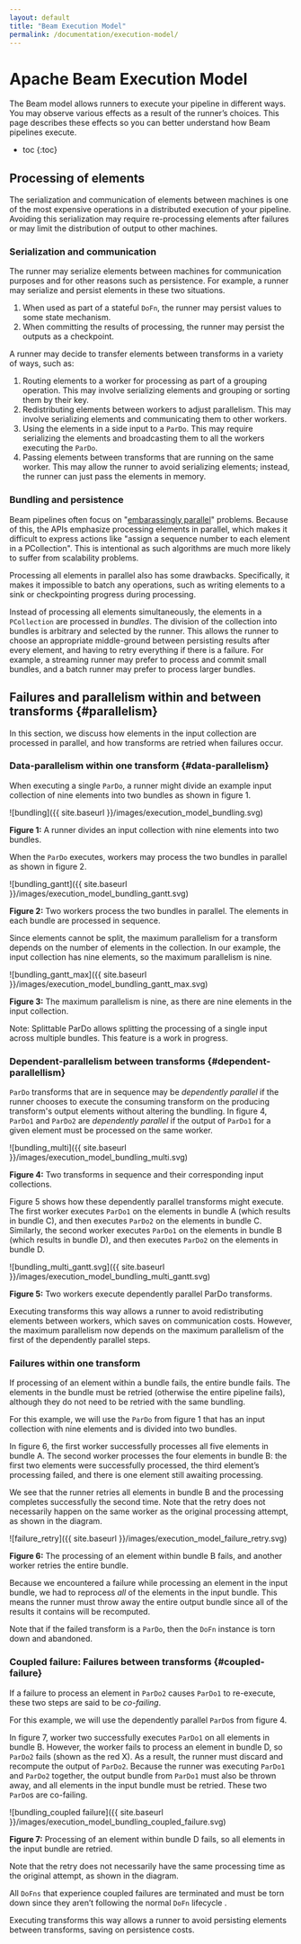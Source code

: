 ```yaml
---
layout: default
title: "Beam Execution Model"
permalink: /documentation/execution-model/
---
```


# Apache Beam Execution Model

The Beam model allows runners to execute your pipeline in different ways. You
may observe various effects as a result of the runner’s choices. This page
describes these effects so you can better understand how Beam pipelines execute.

* toc
{:toc}

## Processing of elements

The serialization and communication of elements between machines is one of the
most expensive operations in a distributed execution of your pipeline. Avoiding
this serialization may require re-processing elements after failures or may
limit the distribution of output to other machines.

### Serialization and communication

The runner may serialize elements between machines for communication purposes
and for other reasons such as persistence. For example, a runner may serialize
and persist elements in these two situations.

1. When used as part of a stateful `DoFn`, the runner may persist values to some
   state mechanism.
1. When committing the results of processing, the runner may persist the outputs
   as a checkpoint.

A runner may decide to transfer elements between transforms in a variety of
ways, such as:

1.  Routing elements to a worker for processing as part of a grouping operation.
    This may involve serializing elements and grouping or sorting them by their
    key.
1.  Redistributing elements between workers to adjust parallelism. This may
    involve serializing elements and communicating them to other workers.
1.  Using the elements in a side input to a `ParDo`. This may require
    serializing the elements and broadcasting them to all the workers executing
    the `ParDo`.
1.  Passing elements between transforms that are running on the same worker.
    This may allow the runner to avoid serializing elements; instead, the runner
    can just pass the elements in memory.

### Bundling and persistence

Beam pipelines often focus on "[embarassingly parallel](https://en.wikipedia.org/wiki/embarrassingly_parallel)"
problems. Because of this, the APIs emphasize processing elements in parallel,
which makes it difficult to express actions like "assign a sequence number to
each element in a PCollection". This is intentional as such algorithms are much
more likely to suffer from scalability problems.

Processing all elements in parallel also has some drawbacks. Specifically, it
makes it impossible to batch any operations, such as writing elements to a sink
or checkpointing progress during processing.

Instead of processing all elements simultaneously, the elements in a
`PCollection` are processed in _bundles_. The division of the collection into
bundles is arbitrary and selected by the runner. This allows the runner to
choose an appropriate middle-ground between persisting results after every
element, and having to retry everything if there is a failure. For example, a
streaming runner may prefer to process and commit small bundles, and a batch
runner may prefer to process larger bundles.

## Failures and parallelism within and between transforms {#parallelism}

In this section, we discuss how elements in the input collection are processed
in parallel, and how transforms are retried when failures occur.

### Data-parallelism within one transform {#data-parallelism}

When executing a single `ParDo`, a runner might divide an example input
collection of nine elements into two bundles as shown in figure 1.

![bundling]({{ site.baseurl }}/images/execution_model_bundling.svg)

**Figure 1:** A runner divides an input collection with nine elements
into two bundles.

When the `ParDo` executes, workers may process the two bundles in parallel as
shown in figure 2.

![bundling_gantt]({{ site.baseurl }}/images/execution_model_bundling_gantt.svg)

**Figure 2:** Two workers process the two bundles in parallel. The elements in
each bundle are processed in sequence.

Since elements cannot be split, the maximum parallelism for a transform depends
on the number of elements in the collection. In our example, the input
collection has nine elements, so the maximum parallelism is nine.

![bundling_gantt_max]({{ site.baseurl }}/images/execution_model_bundling_gantt_max.svg)

**Figure 3:** The maximum parallelism is nine, as there are nine elements in the
input collection.

Note: Splittable ParDo allows splitting the processing of a single input across
multiple bundles. This feature is a work in progress.

### Dependent-parallelism between transforms {#dependent-parallellism}

`ParDo` transforms that are in sequence may be _dependently parallel_ if the
runner chooses to execute the consuming transform on the producing transform's
output elements without altering the bundling. In figure 4, `ParDo1` and
`ParDo2` are _dependently parallel_ if the output of `ParDo1` for a given
element must be processed on the same worker.

![bundling_multi]({{ site.baseurl }}/images/execution_model_bundling_multi.svg)

**Figure 4:** Two transforms in sequence and their corresponding input collections.

Figure 5 shows how these dependently parallel transforms might execute. The
first worker executes `ParDo1` on the elements in bundle A (which results in
bundle C), and then executes `ParDo2` on the elements in bundle C. Similarly,
the second worker executes `ParDo1` on the elements in bundle B (which results
in bundle D), and then executes `ParDo2` on the elements in bundle D.

![bundling_multi_gantt.svg]({{ site.baseurl }}/images/execution_model_bundling_multi_gantt.svg)

**Figure 5:** Two workers execute dependently parallel ParDo transforms.

Executing transforms this way allows a runner to avoid redistributing elements
between workers, which saves on communication costs. However, the maximum parallelism
now depends on the maximum parallelism of the first of the dependently parallel
steps.

### Failures within one transform

If processing of an element within a bundle fails, the entire bundle fails. The
elements in the bundle must be retried (otherwise the entire pipeline fails),
although they do not need to be retried with the same bundling.

For this example, we will use the `ParDo` from figure 1 that has an input
collection with nine elements and is divided into two bundles.

In figure 6, the first worker successfully processes all five elements in bundle
A. The second worker processes the four elements in bundle B: the first two
elements were successfully processed, the third element’s processing failed, and
there is one element still awaiting processing.

We see that the runner retries all elements in bundle B and the processing
completes successfully the second time. Note that the retry does not necessarily
happen on the same worker as the original processing attempt, as shown in the
diagram.

![failure_retry]({{ site.baseurl }}/images/execution_model_failure_retry.svg)

**Figure 6:** The processing of an element within bundle B fails, and another worker
retries the entire bundle.

Because we encountered a failure while processing an element in the input
bundle, we had to reprocess _all_ of the elements in the input bundle. This means
the runner must throw away the entire output bundle since all of the results it
contains will be recomputed.

Note that if the failed transform is a `ParDo`, then the `DoFn` instance is torn
down and abandoned.

### Coupled failure: Failures between transforms {#coupled-failure}

If a failure to process an element in `ParDo2` causes `ParDo1` to re-execute,
these two steps are said to be _co-failing_.

For this example, we will use the dependently parallel `ParDo`s from figure 4.

In figure 7, worker two successfully executes `ParDo1` on all elements in bundle
B. However, the worker fails to process an element in bundle D, so `ParDo2`
fails (shown as the red X). As a result, the runner must discard and recompute
the output of `ParDo2`. Because the runner was executing `ParDo1` and `ParDo2`
together, the output bundle from `ParDo1` must also be thrown away, and all
elements in the input bundle must be retried. These two `ParDo`s are co-failing.

![bundling_coupled failure]({{ site.baseurl }}/images/execution_model_bundling_coupled_failure.svg)

**Figure 7:** Processing of an element within bundle D fails, so all elements in
the input bundle are retried.

Note that the retry does not necessarily have the same processing time as the
original attempt, as shown in the diagram.

All `DoFns` that experience coupled failures are terminated and must be torn
down since they aren’t following the normal `DoFn` lifecycle .

Executing transforms this way allows a runner to avoid persisting elements
between transforms, saving on persistence costs.

